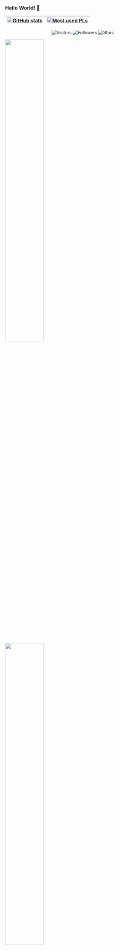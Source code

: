 ### Hello World! 👋

| [![GitHub stats](https://stats-github-readme.vercel.app/api?username=liuminex&show_icons=true&theme=highcontrast&count_private=true)](https://github.com/liuminex?tab=repositories) | [![Most used PLs](https://stats-github-readme.vercel.app/api/top-langs/?username=liuminex&theme=highcontrast&langs_count=3&hide=html,css,ejs,jupyter%20notebook)](https://github.com/liuminex?tab=repositories) |
|:-:|:-:|

<p align="center">
	<img alt="Visitors" src="https://komarev.com/ghpvc/?username=liuminex&color=yellow&style=flat&label=visitors" />
	<img alt="Followers" src="https://img.shields.io/github/followers/liuminex?color=yellow" />
	<img alt="Stars" src="https://img.shields.io/github/stars/liuminex?color=yellow" />
</p>

  <a href="https://github.com/liuminex"><img width="50%" src="https://github-readme-stats.vercel.app/api?username=liuminex&theme=radical&title_color=ff3068?"></a>
  <a href="https://github.com/liuminex"><img width="50%" src="http://github-readme-streak-stats.herokuapp.com/?user=liuminex&theme=radical&date_format=M%20j%5B%2C%20Y%5D&ring=ff3068&fire=ff3068&sideNums=ff3068"></a>
